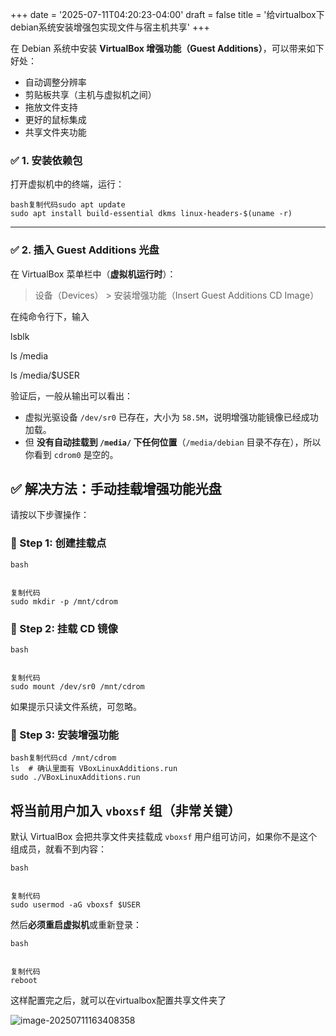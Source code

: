 +++
date = '2025-07-11T04:20:23-04:00'
draft = false
title = '给virtualbox下debian系统安装增强包实现文件与宿主机共享'
+++

在 Debian 系统中安装 **VirtualBox 增强功能（Guest Additions）**，可以带来如下好处：

- 自动调整分辨率
- 剪贴板共享（主机与虚拟机之间）
- 拖放文件支持
- 更好的鼠标集成
- 共享文件夹功能

### ✅ 1. 安装依赖包

打开虚拟机中的终端，运行：

```
bash复制代码sudo apt update
sudo apt install build-essential dkms linux-headers-$(uname -r)
```

------

### ✅ 2. 插入 Guest Additions 光盘

在 VirtualBox 菜单栏中（**虚拟机运行时**）：

> 设备（Devices） > 安装增强功能（Insert Guest Additions CD Image）

在纯命令行下，输入

lsblk 

ls /media

 ls /media/$USER

验证后，一般从输出可以看出：

- 虚拟光驱设备 `/dev/sr0` 已存在，大小为 `58.5M`，说明增强功能镜像已经成功加载。
- 但 **没有自动挂载到 `/media/` 下任何位置**（`/media/debian` 目录不存在），所以你看到 `cdrom0` 是空的。

## ✅ 解决方法：手动挂载增强功能光盘

请按以下步骤操作：

### 🔧 Step 1: 创建挂载点

```
bash


复制代码
sudo mkdir -p /mnt/cdrom
```

### 🔧 Step 2: 挂载 CD 镜像

```
bash


复制代码
sudo mount /dev/sr0 /mnt/cdrom
```

如果提示只读文件系统，可忽略。

### 🔧 Step 3: 安装增强功能

```
bash复制代码cd /mnt/cdrom
ls  # 确认里面有 VBoxLinuxAdditions.run
sudo ./VBoxLinuxAdditions.run
```

## 将当前用户加入 `vboxsf` 组（**非常关键**）

默认 VirtualBox 会把共享文件夹挂载成 `vboxsf` 用户组可访问，如果你不是这个组成员，就看不到内容：

```
bash


复制代码
sudo usermod -aG vboxsf $USER
```

然后**必须重启虚拟机**或重新登录：

```
bash


复制代码
reboot
```

这样配置完之后，就可以在virtualbox配置共享文件夹了

![image-20250711163408358](/blog/image-20250711163408358.png)
